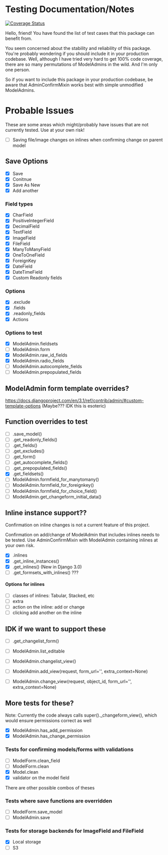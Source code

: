 # Testing Documentation/Notes

[![Coverage Status](https://coveralls.io/repos/github/TrangPham/django-admin-confirm/badge.svg)](https://coveralls.io/github/TrangPham/django-admin-confirm)

Hello, friend! You have found the list of test cases that this package can benefit from.

You seem concerned about the stability and reliability of this package. You're probably wondering if you should include it in your production codebase. Well, although I have tried very hard to get 100% code coverage, there are so many permutations of ModelAdmins in the wild. And I'm only one person.

So if you want to include this package in your production codebase, be aware that AdminConfirmMixin works best with simple unmodified ModelAdmins.

# Probable Issues

These are some areas which might/probably have issues that are not currently tested. Use at your own risk!

- [ ] Saving file/image changes on inlines when confirming change on parent model

## Save Options

- [x] Save
- [x] Conitnue
- [x] Save As New
- [x] Add another

### Field types

- [x] CharField
- [x] PositiveIntegerField
- [x] DecimalField
- [x] TextField
- [x] ImageField
- [x] FileField
- [x] ManyToManyField
- [x] OneToOneField
- [x] ForeignKey
- [x] DateField
- [x] DateTimeField
- [x] Custom Readonly fields

### Options

- [x] .exclude
- [x] .fields
- [x] .readonly_fields
- [x] Actions

### Options to test

- [x] ModelAdmin.fieldsets
- [ ] ModelAdmin.form
- [x] ModelAdmin.raw_id_fields
- [x] ModelAdmin.radio_fields
- [ ] ModelAdmin.autocomplete_fields
- [ ] ModelAdmin.prepopulated_fields

## ModelAdmin form template overrides?

https://docs.djangoproject.com/en/3.1/ref/contrib/admin/#custom-template-options
(Maybe??? IDK this is esoteric)

## Function overrides to test

- [ ] .save_model()
- [ ] .get_readonly_fields()
- [ ] .get_fields()
- [ ] .get_excludes()
- [ ] .get_form()
- [ ] .get_autocomplete_fields()
- [ ] .get_prepopulated_fields()
- [x] .get_fieldsets()
- [ ] ModelAdmin.formfield_for_manytomany()
- [ ] ModelAdmin.formfield_for_foreignkey()
- [ ] ModelAdmin.formfield_for_choice_field()
- [ ] ModelAdmin.get_changeform_initial_data()

## Inline instance support??

Confirmation on inline changes is not a current feature of this project.

Confirmation on add/change of ModelAdmin that includes inlines needs to be tested. Use AdminConfirmMixin with ModelAdmin containing inlines at your own risk.

- [x] .inlines
- [x] .get_inline_instances()
- [x] .get_inlines() (New in Django 3.0)
- [ ] .get_formsets_with_inlines() ???

#### Options for inlines

- [ ] classes of inlines: Tabular, Stacked, etc
- [ ] extra
- [ ] action on the inline: add or change
- [ ] clicking add another on the inline

## IDK if we want to support these

- [ ] .get_changelist_form()
- [ ] ModelAdmin.list_editable
- [ ] ModelAdmin.changelist_view()

- [ ] ModelAdmin.add_view(request, form_url='', extra_context=None)
- [ ] ModelAdmin.change_view(request, object_id, form_url='', extra_context=None)

## More tests for these?

Note: Currently the code always calls super().\_changeform_view(), which would ensure permissions correct as well

- [x] ModelAdmin.has_add_permission
- [x] ModelAdmin.has_change_permission

### Tests for confirming models/forms with validations

- [ ] ModelForm.clean_field
- [ ] ModelForm.clean
- [x] Model.clean
- [x] validator on the model field

There are other possible combos of theses

### Tests where save functions are overridden

- [ ] ModelForm.save_model
- [ ] ModelAdmin.save

### Tests for storage backends for ImageField and FileField

- [x] Local storage
- [ ] S3
